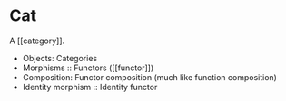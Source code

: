 # Cat

A [[category]].

- Objects: Categories
- Morphisms :: Functors ([[functor]])
- Composition: Functor composition (much like function composition)
- Identity morphism :: Identity functor
